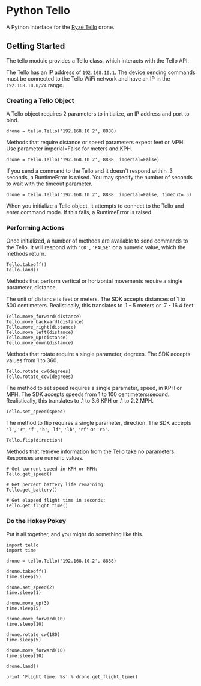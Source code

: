 # Python Tello

A Python interface for the [Ryze Tello](https://www.ryzerobotics.com/tello) drone.

## Getting Started

The tello module provides a Tello class, which interacts with the Tello API.

The Tello has an IP address of `192.168.10.1`. The device sending commands must 
be connected to the Tello WiFi network and have an IP in the `192.168.10.0/24`
range.

### Creating a Tello Object

A Tello object requires 2 parameters to initialize, an IP address and port to 
bind.

    drone = tello.Tello('192.168.10.2', 8888)

Methods that require distance or speed parameters expect feet or MPH. Use
parameter imperial=False for meters and KPH.

    drone = tello.Tello('192.168.10.2', 8888, imperial=False)

If you send a command to the Tello and it doesn't respond within .3 seconds, a
RuntimeError is raised. You may specify the number of seconds to wait with the
timeout parameter.

    drone = tello.Tello('192.168.10.2', 8888, imperial=False, timeout=.5)

When you initialize a Tello object, it attempts to connect to the Tello and
enter command mode. If this fails, a RuntimeError is raised.

### Performing Actions

Once initialized, a number of methods are available to send commands to the
Tello. It will respond with `'OK'`, `'FALSE'` or a numeric value, which the 
methods return.

    Tello.takeoff()
    Tello.land()

Methods that perform vertical or horizontal movements require a single
parameter, distance.

The unit of distance is feet or meters. The SDK accepts distances of 1 to 500
centimeters. Realistically, this translates to .1 - 5 meters or .7 - 16.4 feet.

    Tello.move_forward(distance)
    Tello.move_backward(distance)
    Tello.move_right(distance)
    Tello.move_left(distance)
    Tello.move_up(distance)
    Tello.move_down(distance)

Methods that rotate require a single parameter, degrees. The SDK accepts values
from 1 to 360.

    Tello.rotate_cw(degrees)
    Tello.rotate_ccw(degrees)

The method to set speed requires a single parameter, speed, in KPH or MPH. The 
SDK accepts speeds from 1 to 100 centimeters/second. Realistically, this 
translates to .1 to 3.6 KPH or .1 to 2.2 MPH.

    Tello.set_speed(speed)

The method to flip requires a single parameter, direction. The SDK accepts 
`'l'`, `'r'`, `'f'`, `'b'`, `'lf'`, `'lb'`, `'rf'` or `'rb'`. 

    Tello.flip(direction)

Methods that retrieve information from the Tello take no parameters. Responses
are numeric values.

    # Get current speed in KPH or MPH:
    Tello.get_speed()

    # Get percent battery life remaining:
    Tello.get_battery()

    # Get elapsed flight time in seconds:
    Tello.get_flight_time()

### Do the Hokey Pokey

Put it all together, and you might do something like this.

    import tello
    import time

    drone = tello.Tello('192.168.10.2', 8888)

    drone.takeoff()
    time.sleep(5)

    drone.set_speed(2)
    time.sleep(1)

    drone.move_up(3)
    time.sleep(5)

    drone.move_forward(10)
    time.sleep(10)

    drone.rotate_cw(180)
    time.sleep(5)

    drone.move_forward(10)
    time.sleep(10)

    drone.land()

    print 'Flight time: %s' % drone.get_flight_time()
